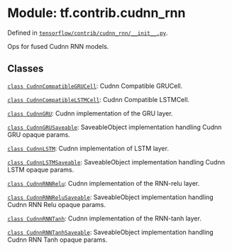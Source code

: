 <div itemscope itemtype="http://developers.google.com/ReferenceObject">
<meta itemprop="name" content="tf.contrib.cudnn_rnn" />
</div>

# Module: tf.contrib.cudnn_rnn



Defined in [`tensorflow/contrib/cudnn_rnn/__init__.py`](https://www.tensorflow.org/code/tensorflow/contrib/cudnn_rnn/__init__.py).

Ops for fused Cudnn RNN models.


## Classes

[`class CudnnCompatibleGRUCell`](../../tf/contrib/cudnn_rnn/CudnnCompatibleGRUCell.md): Cudnn Compatible GRUCell.

[`class CudnnCompatibleLSTMCell`](../../tf/contrib/cudnn_rnn/CudnnCompatibleLSTMCell.md): Cudnn Compatible LSTMCell.

[`class CudnnGRU`](../../tf/contrib/cudnn_rnn/CudnnGRU.md): Cudnn implementation of the GRU layer.

[`class CudnnGRUSaveable`](../../tf/contrib/cudnn_rnn/CudnnGRUSaveable.md): SaveableObject implementation handling Cudnn GRU opaque params.

[`class CudnnLSTM`](../../tf/contrib/cudnn_rnn/CudnnLSTM.md): Cudnn implementation of LSTM layer.

[`class CudnnLSTMSaveable`](../../tf/contrib/cudnn_rnn/CudnnLSTMSaveable.md): SaveableObject implementation handling Cudnn LSTM opaque params.

[`class CudnnRNNRelu`](../../tf/contrib/cudnn_rnn/CudnnRNNRelu.md): Cudnn implementation of the RNN-relu layer.

[`class CudnnRNNReluSaveable`](../../tf/contrib/cudnn_rnn/CudnnRNNReluSaveable.md): SaveableObject implementation handling Cudnn RNN Relu opaque params.

[`class CudnnRNNTanh`](../../tf/contrib/cudnn_rnn/CudnnRNNTanh.md): Cudnn implementation of the RNN-tanh layer.

[`class CudnnRNNTanhSaveable`](../../tf/contrib/cudnn_rnn/CudnnRNNTanhSaveable.md): SaveableObject implementation handling Cudnn RNN Tanh opaque params.

